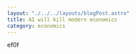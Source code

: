 ```yaml
---
layout: "./../../layouts/blogPost.astro"
title: AI will kill modern economics
category: economics 
---
```

ef0f

